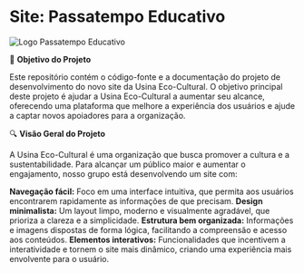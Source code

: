 # Site: Passatempo Educativo

![Logo Passatempo Educativo](https://storage.googleapis.com/atados-v3/user-uploaded/images/62062463-d9c8-4b14-9399-e05aeed4491a.png)

🎯 **Objetivo do Projeto**

Este repositório contém o código-fonte e a documentação do projeto de desenvolvimento do novo site da Usina Eco-Cultural. 
O objetivo principal deste projeto é ajudar a Usina Eco-Cultural a aumentar seu alcance, oferecendo uma plataforma que melhore a experiência dos usuários e ajude a captar novos apoiadores para a organização.

🔍 **Visão Geral do Projeto**

A Usina Eco-Cultural é uma organização que busca promover a cultura e a sustentabilidade. Para alcançar um público maior e aumentar o engajamento, nosso grupo está desenvolvendo um site com:

**Navegação fácil:** Foco em uma interface intuitiva, que permita aos usuários encontrarem rapidamente as informações de que precisam.
**Design minimalista:** Um layout limpo, moderno e visualmente agradável, que prioriza a clareza e a simplicidade.
**Estrutura bem organizada:** Informações e imagens dispostas de forma lógica, facilitando a compreensão e acesso aos conteúdos.
**Elementos interativos:** Funcionalidades que incentivem a interatividade e tornem o site mais dinâmico, criando uma experiência mais envolvente para o usuário.


